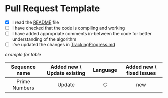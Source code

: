 # Pull Request Template

<!-- To check the box, put 'x' inside the brackets, as it placed below-->

- [x] I read the [README](https://github.com/Twiggecode/Integer-Sequences/blob/main/README.md) file 
- [ ]  I have checked that the code is compiling and working
- [ ]  I have added appropriate comments in-between the code for better understanding of the algorithm
- [ ]  I've updated the changes in [TrackingProgress.md](https://github.com/Twiggecode/Integer-Sequences/blob/main/TrackingProgress.md)

*example for table*
<!-- 
This is an example of sequence submission.
Replace the current details with the details of your submission, or delete the table if it is not necessary
-->

| Sequence name | Added new \ Update existing | Language | Added new \ fixed issues |
| :---: | :---: | :---: | :---: |
| Prime Numbers | Update | C | new |
